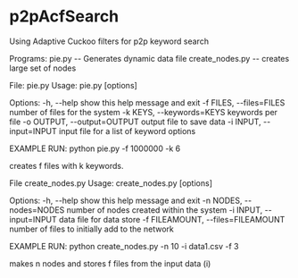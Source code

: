 # p2pAcfSearch
Using Adaptive Cuckoo filters for p2p keyword search

Programs:
pie.py -- Generates dynamic data file
create_nodes.py -- creates large set of nodes




File: pie.py
Usage: pie.py [options]

Options:
  -h, --help            show this help message and exit
  -f FILES, --files=FILES
                        number of files for the system
  -k KEYS, --keywords=KEYS
                        keywords per file
  -o OUTPUT, --output=OUTPUT
                        output file to save data
  -i INPUT, --input=INPUT
                        input file for a list of keyword options

EXAMPLE RUN:
	python pie.py -f 1000000 -k 6
  
  creates f files with k keywords. 



File create_nodes.py
Usage: create_nodes.py [options]

Options:
  -h, --help            show this help message and exit
  -n NODES, --nodes=NODES
                        number of nodes created within the system
  -i INPUT, --input=INPUT
                        data file for data store
  -f FILEAMOUNT, --files=FILEAMOUNT
                        number of files to initially add to the network


EXAMPLE RUN:
  python create_nodes.py -n 10 -i data1.csv -f 3	

  makes n nodes and stores f files from the input data (i)
